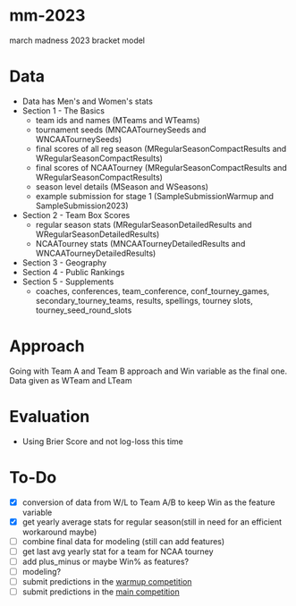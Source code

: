 # mm-2023
march madness 2023 bracket model

# Data
- Data has Men's and Women's stats
- Section 1 - The Basics
    - team ids and names (MTeams and WTeams)
    - tournament seeds (MNCAATourneySeeds and WNCAATourneySeeds)
    - final scores of all reg season (MRegularSeasonCompactResults and WRegularSeasonCompactResults)
    - final scores of NCAATourney (MRegularSeasonCompactResults and WRegularSeasonCompactResults)
    - season level details (MSeason and WSeasons)
    - example submission for stage 1 (SampleSubmissionWarmup and SampleSubmission2023)
- Section 2 - Team Box Scores
    - regular season stats (MRegularSeasonDetailedResults and WRegularSeasonDetailedResults)
    - NCAATourney stats (MNCAATourneyDetailedResults and WNCAATourneyDetailedResults)
- Section 3 - Geography
- Section 4 - Public Rankings
- Section 5 - Supplements
    - coaches, conferences, team_conference, conf_tourney_games, secondary_tourney_teams, results, spellings, tourney slots, tourney_seed_round_slots

# Approach
Going with Team A and Team B approach and Win variable as the final one. Data given as WTeam and LTeam

# Evaluation
- Using Brier Score and not log-loss this time

# To-Do
- [x] conversion of data from W/L to Team A/B to keep Win as the feature variable
- [x] get yearly average stats for regular season(still in need for an efficient workaround maybe)
- [ ] combine final data for modeling (still can add features)
- [ ] get last avg yearly stat for a team for NCAA tourney
- [ ] add plus_minus or maybe Win% as features?
- [ ] modeling?
- [ ] submit predictions in the [warmup competition](https://www.kaggle.com/competitions/warmup-round-march-machine-learning-mania-2023)
- [ ] submit predictions in the [main competition](https://www.kaggle.com/competitions/march-machine-learning-mania-2023/)
